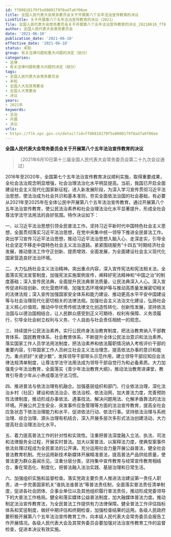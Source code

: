 ```yaml
---
id: ff80818179f5e0800179f8ad7a6f06ee
title: 全国人民代表大会常务委员会关于开展第八个五年法治宣传教育的决议
LinkTitle: 关于开展第八个五年法治宣传教育的决议（2021）
file: 全国人民代表大会常务委员会关于开展第八个五年法治宣传教育的决议_20210610_ff80818179f5e0800179f8ad7a6f06ee.docx
author: 全国人民代表大会常务委员会
date: '2021-06-10'
publication_date: '2021-06-10'
effective_date: '2021-06-10'
status: 未知
group: 有关法律问题和重大问题的决定（部分）
categories:
- 法律
- 有关法律问题和重大问题的决定（部分）
tags:
- 全国人民代表大会常务委员会
- 未知
- 全国人大及其常委会
- 全国人大常委会
- 决议
years:
- 2021年
keywords:
- 法治
- 开展
- 决议
urls:
- https://flk.npc.gov.cn/detail?id=ff80818179f5e0800179f8ad7a6f06ee
---
```


**全国人民代表大会常务委员会关于开展第八个五年法治宣传教育的决议**

> （2021年6月10日第十三届全国人民代表大会常务委员会第二十九次会议通过）

2016年至2020年，全国第七个五年法治宣传教育决议顺利实施，取得重要成果，全社会法治观念明显增强，社会治理法治化水平明显提高。当前，我国已开启全面建设社会主义现代化国家新征程，进入新发展阶段，为深入学习宣传贯彻习近平法治思想，使法治成为社会共识和基本准则，夯实全面依法治国的社会基础，有必要从2021年至2025年在全体公民中开展第八个五年法治宣传教育。通过开展第八个五年法治宣传教育，使公民法治素养和社会治理法治化水平显著提升，形成全社会尊法学法守法用法的良好氛围。特作决议如下：

一、以习近平法治思想引领全民普法工作。坚持习近平新时代中国特色社会主义思想，全面贯彻落实习近平法治思想，在党中央集中统一领导下推进全民普法工作。突出学习宣传习近平法治思想，推动习近平法治思想入脑入心、走深走实，引导全社会坚定不移走中国特色社会主义法治道路。紧紧围绕服务“十四五”时期经济社会发展，推动普法工作守正创新、提质增效、全面发展，为全面建设社会主义现代化国家营造良好法治环境。

二、大力弘扬社会主义法治精神。突出重点内容，深入宣传宪法和宪法相关法，全面落实宪法宣誓制度，加强宪法实施案例宣传，阐释好宪法精神和“中国之治”的制度基础；深入宣传民法典，全面提升民法典普法质量，让民法典深入人心。深入宣传促进科技创新、优化营商环境、加强生态环境保护等与推动高质量发展密切相关的法律法规；深入宣传加强国家安全体系和能力建设、推动更高水平平安中国建设等与社会治理现代化密切相关的法律法规。加强社会主义法治文化建设，弘扬社会主义核心价值观，推动中华优秀传统法律文化创造性转化、创新性发展，坚持依法治国与以德治国相结合，让人民群众感受到正义可期待、权利有保障、义务须履行，引导全社会树立权利与义务、个人自由与社会责任相统一的观念。

三、持续提升公民法治素养。实行公民终身法治教育制度，把法治教育纳入干部教育体系、国民教育体系、社会教育体系，不断提升全体公民法治意识和法治素养。落实国家工作人员学法用法制度，把法治素养和依法履职情况纳入考核评价干部的重要内容，引导国家工作人员树立社会主义法治理念，提高依法办事的意识和能力。重点抓好“关键少数”，发挥领导干部带头示范作用，建立领导干部应知应会法律法规清单制度，让尊法学法守法用法成为领导干部自觉行为和必备素质。大力加强青少年法治教育，全面落实《青少年法治教育大纲》，推动法治教育进课堂，教育引导青少年从小养成尊法守法习惯。

四、推进普法与依法治理有机融合。加强基层组织和部门、行业依法治理，深化法治乡村（社区）建设和依法治企、依法治校、依法治网，加大普法力度，完善预防性法律制度，推动形成办事依法、遇事找法、解决问题用法、化解矛盾靠法的法治环境。开展公共卫生安全、突发事件应急管理等方面的法治宣传教育，提高全社会应急状态下依法治理能力和水平，促进依法行动、依法行事。坚持依法治理与系统治理、综合治理、源头治理有机结合，深入开展多层次多形式法治创建活动，大力提高社会治理法治化水平。

五、着力提高普法工作的针对性和实效性。注重把普法深度融入立法、执法、司法和法律服务全过程，开展实时普法。加大以案普法、以案释法力度，使典型案事件依法处理过程成为全民普法的公开课。充分运用社会力量开展公益普法，健全社会普法教育机制。充分运用新技术新媒体开展精准普法，提高普法产品供给质量，使普法更为群众喜闻乐见。注重分层分类，坚持集中宣传教育与经常宣传教育相结合，重在常态化、制度化，把普法融入法治实践、基层治理和日常生活。

六、加强组织实施和监督检查。落实党政主要负责人推进法治建设第一责任人职责，进一步完善国家机关“谁执法谁普法”等普法责任制，全面落实普法责任清单制度，促进各社会团体、企事业单位以及其他组织履行普法责任，推动形成党委领导下的大普法工作格局。健全和落实媒体公益普法制度，加大融媒体普法力度。推动制定法治宣传教育法，为全民普法工作提供有力法律保障。健全普法工作评估指标体系和奖惩制度，做好中期评估和终期检查，加强检查结果的运用。各级人民政府要积极开展第八个五年法治宣传教育工作，向本级人民代表大会常务委员会报告工作开展情况。各级人民代表大会及其常务委员会要加强对法治宣传教育工作的监督检查，促进本决议有效实施。
